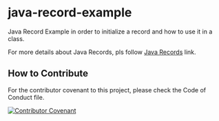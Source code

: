# java-record-example
Java Record Example in order to initialize a record and how to use it in a class. 
 
For more details about Java Records, pls follow [Java Records](https://evrentan.medium.com/records-in-java-e8bb46a0a794) link.

## How to Contribute

For the contributor covenant to this project, please check the Code of Conduct file.

[![Contributor Covenant](https://img.shields.io/badge/Contributor%20Covenant-2.1-4baaaa.svg)](CODE_OF_CONDUCT.md)

